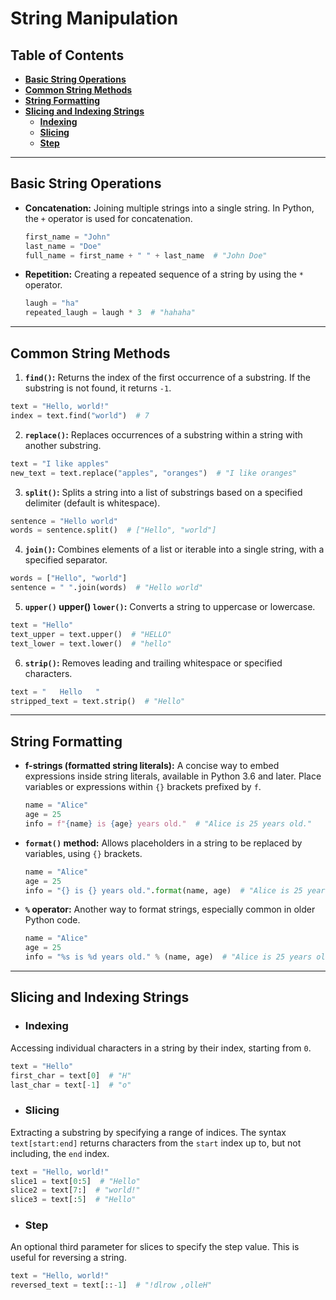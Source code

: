 # String Manipulation

## Table of Contents

- **[Basic String Operations](#basic-string-operations)**
- **[Common String Methods](#common-string-methods)**
- **[String Formatting](#string-formatting)**
- **[Slicing and Indexing Strings](#slicing-and-indexing-strings)**
  - **[Indexing](#indexing)**
  - **[Slicing](#slicing)**
  - **[Step](#step)**

---

## Basic String Operations

- **Concatenation:** Joining multiple strings into a single string. In Python, the `+` operator is used for concatenation.
  
  ```python
  first_name = "John"
  last_name = "Doe"
  full_name = first_name + " " + last_name  # "John Doe"
  ```
- **Repetition:** Creating a repeated sequence of a string by using the `*` operator.

  ```python
  laugh = "ha"
  repeated_laugh = laugh * 3  # "hahaha"
  ```

---

## Common String Methods

1. **`find()`:** Returns the index of the first occurrence of a substring. If the substring is not found, it returns `-1`.
  
  ```python
  text = "Hello, world!"
  index = text.find("world")  # 7
  ```

2. **`replace()`:** Replaces occurrences of a substring within a string with another substring.

  ```python
  text = "I like apples"
  new_text = text.replace("apples", "oranges")  # "I like oranges"
  ```

3. **`split()`:** Splits a string into a list of substrings based on a specified delimiter (default is whitespace).

  ```python
  sentence = "Hello world"
  words = sentence.split()  # ["Hello", "world"]
  ```

4. **`join()`:** Combines elements of a list or iterable into a single string, with a specified separator.

  ```python
  words = ["Hello", "world"]
  sentence = " ".join(words)  # "Hello world"
  ```

5. **`upper()` upper() `lower()`:** Converts a string to uppercase or lowercase.

  ```python
  text = "Hello"
  text_upper = text.upper()  # "HELLO"
  text_lower = text.lower()  # "hello"
  ```

6. **`strip()`:** Removes leading and trailing whitespace or specified characters.

  ```python
  text = "   Hello   "
  stripped_text = text.strip()  # "Hello"
  ```

---

## String Formatting

- **f-strings (formatted string literals):** A concise way to embed expressions inside string literals, available in Python 3.6 and later. Place variables or expressions within `{}` brackets prefixed by `f`.

  ```python
  name = "Alice"
  age = 25
  info = f"{name} is {age} years old."  # "Alice is 25 years old."
  ```

- **`format()` method:** Allows placeholders in a string to be replaced by variables, using `{}` brackets.

  ```python
  name = "Alice"
  age = 25
  info = "{} is {} years old.".format(name, age)  # "Alice is 25 years old."
  ```

- **`%` operator:** Another way to format strings, especially common in older Python code.

  ```python
  name = "Alice"
  age = 25
  info = "%s is %d years old." % (name, age)  # "Alice is 25 years old."
  ```

---

## Slicing and Indexing Strings

- ### Indexing

Accessing individual characters in a string by their index, starting from `0`.

```python
text = "Hello"
first_char = text[0]  # "H"
last_char = text[-1]  # "o"
```

- ### Slicing

Extracting a substring by specifying a range of indices. The syntax `text[start:end]` returns characters from the `start` index up to, but not including, the `end` index.

```python
text = "Hello, world!"
slice1 = text[0:5]  # "Hello"
slice2 = text[7:]  # "world!"
slice3 = text[:5]  # "Hello"
```

- ### Step

An optional third parameter for slices to specify the step value. This is useful for reversing a string.

```python
text = "Hello, world!"
reversed_text = text[::-1]  # "!dlrow ,olleH"
```

